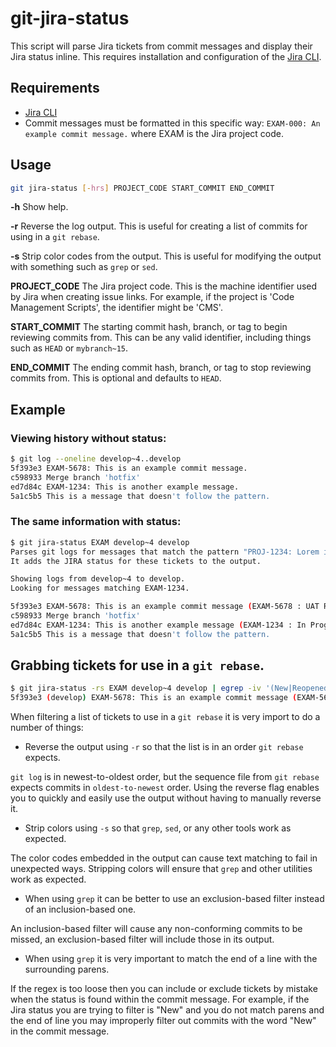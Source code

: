 # git-jira-status

This script will parse Jira tickets from commit messages and display their Jira status inline. This requires installation and configuration of the [Jira CLI](https://github.com/foxythemes/jira-cli).

## Requirements

  * [Jira CLI](https://github.com/foxythemes/jira-cli)
  * Commit messages must be formatted in this specific way: `EXAM-000: An example commit message.` where EXAM is the Jira project code.

## Usage

```sh
git jira-status [-hrs] PROJECT_CODE START_COMMIT END_COMMIT
```

**-h** Show help.

**-r** Reverse the log output. This is useful for creating a list of commits for using in a `git rebase`.

**-s** Strip color codes from the output. This is useful for modifying the output with something such as `grep` or `sed`.

**PROJECT_CODE** The Jira project code. This is the machine identifier used by Jira when creating issue links. For example, if the project is 'Code Management Scripts', the identifier might be 'CMS'.

**START_COMMIT** The starting commit hash, branch, or tag to begin reviewing commits from. This can be any valid identifier, including things such as `HEAD` or `mybranch~15`.

**END_COMMIT** The ending commit hash, branch, or tag to stop reviewing commits from. This is optional and defaults to `HEAD`.

## Example

### Viewing history without status:

```sh
$ git log --oneline develop~4..develop
5f393e3 EXAM-5678: This is an example commit message.
c598933 Merge branch 'hotfix'
ed7d84c EXAM-1234: This is another example message.
5a1c5b5 This is a message that doesn't follow the pattern.
```

### The same information with status:

```sh
$ git jira-status EXAM develop~4 develop
Parses git logs for messages that match the pattern "PROJ-1234: Lorem ipsum..."
It adds the JIRA status for these tickets to the output.

Showing logs from develop~4 to develop.
Looking for messages matching EXAM-1234.

5f393e3 EXAM-5678: This is an example commit message (EXAM-5678 : UAT Release Queue).
c598933 Merge branch 'hotfix'
ed7d84c EXAM-1234: This is another example message (EXAM-1234 : In Progress)
5a1c5b5 This is a message that doesn't follow the pattern.
```

## Grabbing tickets for use in a `git rebase`.

```sh
$ git jira-status -rs EXAM develop~4 develop | egrep -iv '(New|Reopened|In Progress|QA|Ready for QA|Code review)\)$'
5f393e3 (develop) EXAM-5678: This is an example commit message (EXAM-5678 : UAT Release Queue).
```

When filtering a list of tickets to use in a `git rebase` it is very import to do a number of things:

  * Reverse the output using `-r` so that the list is in an order `git rebase` expects.

`git log` is in newest-to-oldest order, but the sequence file from `git rebase` expects commits in `oldest-to-newest` order. Using the reverse flag enables you to quickly and easily use the output without having to manually reverse it.

  * Strip colors using `-s` so that `grep`, `sed`, or any other tools work as expected.

The color codes embedded in the output can cause text matching to fail in unexpected ways. Stripping colors will ensure that `grep` and other utilities work as expected.

  * When using `grep` it can be better to use an exclusion-based filter instead of an inclusion-based one. 

An inclusion-based filter will cause any non-conforming commits to be missed, an exclusion-based filter will include those in its output.

  * When using `grep` it is very important to match the end of a line with the surrounding parens. 

If the regex is too loose then you can include or exclude tickets by mistake when the status is found within the commit message. For example, if the Jira status you are trying to filter is "New" and you do not match parens and the end of line you may improperly filter out commits with the word "New" in the commit message.
